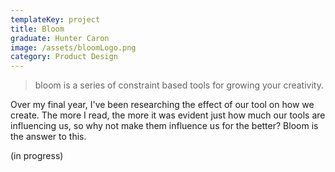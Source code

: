 ```yaml
---
templateKey: project
title: Bloom
graduate: Hunter Caron
image: /assets/bloomLogo.png
category: Product Design
---
```

> bloom is a series of constraint based tools for growing your creativity.

Over my final year, I've been researching the effect of our tool on how we create. The more I read, the more it was evident just how much our tools are influencing us, so why not make them influence us for the better? Bloom is the answer to this.

(in progress)

